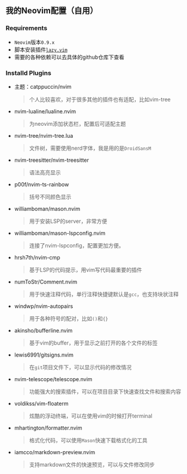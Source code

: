 ## 我的Neovim配置（自用）

### Requirements

- `Neovim`版本`0.9.x`
- 脚本安装插件[`lazy.vim`](https://github.com/folke/lazy.nvim)
- 需要的各种依赖可以去具体的github仓库下查看

### Installd Plugins

- 主题：catppuccin/nvim

  > 个人比较喜欢，对于很多其他的插件也有适配，比如vim-tree

- nvim-lualine/lualine.nvim

  > 为neovim添加状态栏，配置后可适配主题

- nvim-tree/nvim-tree.lua

  > 文件树，需要使用nerd字体，我是用的是`DroidSansM`

- nvim-treesitter/nvim-treesitter

  > 语法高亮显示

- p00f/nvim-ts-rainbow

  > 括号不同颜色显示

- williamboman/mason.nvim

  > 用于安装LSP的server，非常方便

- williamboman/mason-lspconfig.nvim

  > 连接了nvim-lspconfig，配置更加方便。

- hrsh7th/nvim-cmp

  > 基于LSP的代码提示，用vim写代码最重要的插件

- numToStr/Comment.nvim

  > 用于快速注释代码，单行注释快捷键默认是`gcc`，也支持块状注释

- windwp/nvim-autopairs

  > 用于各种符号的配对，比如`()`和`{}`

- akinsho/bufferline.nvim

  > 基于vim的buffer，用于显示之前打开的各个文件的标签

- lewis6991/gitsigns.nvim

  > 在`git`项目文件下，可以显示代码的修改情况

- nvim-telescope/telescope.nvim

  > 功能强大的搜索插件，可以在项目目录下快速查找文件和搜索内容

- voldikss/vim-floaterm

  > 炫酷的浮动终端，可以在使用vim的时候打开terminal

- mhartington/formatter.nvim

  > 格式化代码，可以使用`Mason`快速下载格式化的工具

- iamcco/markdown-preview.nvim

  > 支持markdown文件的快速预览，可以与文件修改同步
